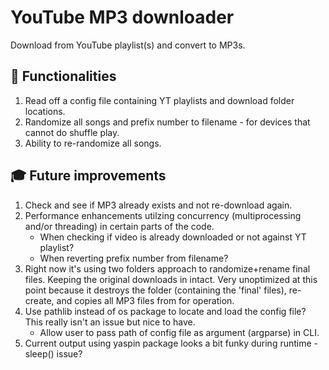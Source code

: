 # YouTube MP3 downloader
Download from YouTube playlist(s) and convert to MP3s.

## 🧐 Functionalities

1. Read off a config file containing YT playlists and download folder locations.
2. Randomize all songs and prefix number to filename - for devices that cannot do shuffle play.
3. Ability to re-randomize all songs.

## 🎓 Future improvements

1. Check and see if MP3 already exists and not re-download again.
2. Performance enhancements utilzing concurrency (multiprocessing and/or threading) in certain parts of the code.
    * When checking if video is already downloaded or not against YT playlist?
    * When reverting prefix number from filename?
3. Right now it's using two folders approach to randomize+rename final files. Keeping the original downloads in <source> intact. Very unoptimized at this point because it destroys the <destination> folder (containing the 'final' files), re-create, and copies all MP3 files from <source> for operation.
4. Use pathlib instead of os package to locate and load the config file? This really isn't an issue but nice to have.
    * Allow user to pass path of config file as argument (argparse) in CLI.
5. Current output using yaspin package looks a bit funky during runtime - sleep() issue?
